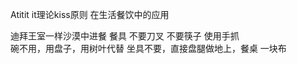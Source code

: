 Atitit it理论kiss原则 在生活餐饮中的应用

迪拜王室一样沙漠中进餐
餐具  不要刀叉 不要筷子  使用手抓  
碗不用，用盘子，用树叶代替
坐具不要，直接盘腿做地上，餐桌 一块布



